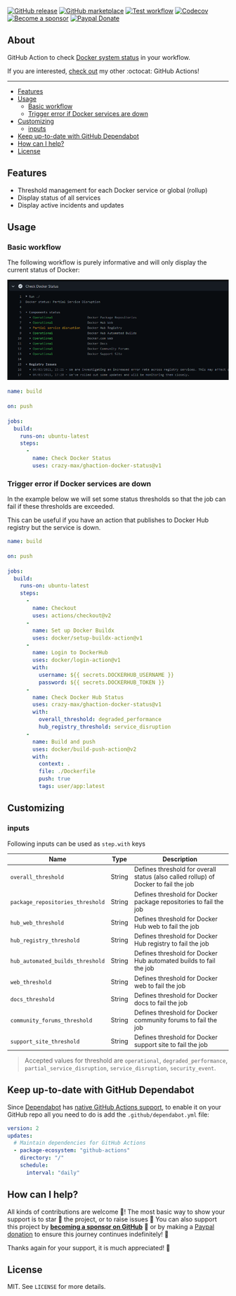 [![GitHub release](https://img.shields.io/github/release/crazy-max/ghaction-docker-status.svg?style=flat-square)](https://github.com/crazy-max/ghaction-docker-status/releases/latest)
[![GitHub marketplace](https://img.shields.io/badge/marketplace-docker--status-blue?logo=github&style=flat-square)](https://github.com/marketplace/actions/docker-status)
[![Test workflow](https://img.shields.io/github/workflow/status/crazy-max/ghaction-docker-status/test?label=test&logo=github&style=flat-square)](https://github.com/crazy-max/ghaction-docker-status/actions?workflow=test)
[![Codecov](https://img.shields.io/codecov/c/github/crazy-max/ghaction-docker-status?logo=codecov&style=flat-square)](https://codecov.io/gh/crazy-max/ghaction-docker-status)
[![Become a sponsor](https://img.shields.io/badge/sponsor-crazy--max-181717.svg?logo=github&style=flat-square)](https://github.com/sponsors/crazy-max)
[![Paypal Donate](https://img.shields.io/badge/donate-paypal-00457c.svg?logo=paypal&style=flat-square)](https://www.paypal.me/crazyws)

## About

GitHub Action to check [Docker system status](https://status.docker.com/) in your workflow.

If you are interested, [check out](https://git.io/Je09Y) my other :octocat: GitHub Actions!

___

* [Features](#features)
* [Usage](#usage)
  * [Basic workflow](#basic-workflow)
  * [Trigger error if Docker services are down](#trigger-error-if-docker-services-are-down)
* [Customizing](#customizing)
  * [inputs](#inputs)
* [Keep up-to-date with GitHub Dependabot](#keep-up-to-date-with-github-dependabot)
* [How can I help?](#how-can-i-help)
* [License](#license)

## Features

* Threshold management for each Docker service or global (rollup)
* Display status of all services
* Display active incidents and updates

## Usage

### Basic workflow

The following workflow is purely informative and will only display the current status of Docker:

![Docker system status](.github/docker-status.png)

```yaml
name: build

on: push

jobs:
  build:
    runs-on: ubuntu-latest
    steps:
      -
        name: Check Docker Status
        uses: crazy-max/ghaction-docker-status@v1
```

### Trigger error if Docker services are down

In the example below we will set some status thresholds so that the job can fail if these thresholds are exceeded.

This can be useful if you have an action that publishes to Docker Hub registry but the service is down.

```yaml
name: build

on: push

jobs:
  build:
    runs-on: ubuntu-latest
    steps:
      -
        name: Checkout
        uses: actions/checkout@v2
      -
        name: Set up Docker Buildx
        uses: docker/setup-buildx-action@v1
      -
        name: Login to DockerHub
        uses: docker/login-action@v1
        with:
          username: ${{ secrets.DOCKERHUB_USERNAME }}
          password: ${{ secrets.DOCKERHUB_TOKEN }}
      -
        name: Check Docker Hub Status
        uses: crazy-max/ghaction-docker-status@v1
        with:
          overall_threshold: degraded_performance
          hub_registry_threshold: service_disruption
      -
        name: Build and push
        uses: docker/build-push-action@v2
        with:
          context: .
          file: ./Dockerfile
          push: true
          tags: user/app:latest
```

## Customizing

### inputs

Following inputs can be used as `step.with` keys

| Name                               | Type    | Description                                                                           |
|------------------------------------|---------|---------------------------------------------------------------------------------------|
| `overall_threshold`                | String  | Defines threshold for overall status (also called rollup) of Docker to fail the job   |
| `package_repositories_threshold`   | String  | Defines threshold for Docker package repositories to fail the job                     |
| `hub_web_threshold`                | String  | Defines threshold for Docker Hub web to fail the job                                  |
| `hub_registry_threshold`           | String  | Defines threshold for Docker Hub registry to fail the job                             |
| `hub_automated_builds_threshold`   | String  | Defines threshold for Docker Hub automated builds to fail the job                     |
| `web_threshold`                    | String  | Defines threshold for Docker web to fail the job                                      |
| `docs_threshold`                   | String  | Defines threshold for Docker docs to fail the job                                     |
| `community_forums_threshold`       | String  | Defines threshold for Docker community forums to fail the job                         |
| `support_site_threshold`           | String  | Defines threshold for Docker support site to fail the job                             |

> Accepted values for threshold are `operational`, `degraded_performance`, `partial_service_disruption`,
> `service_disruption`, `security_event`.

## Keep up-to-date with GitHub Dependabot

Since [Dependabot](https://docs.github.com/en/github/administering-a-repository/keeping-your-actions-up-to-date-with-github-dependabot)
has [native GitHub Actions support](https://docs.github.com/en/github/administering-a-repository/configuration-options-for-dependency-updates#package-ecosystem),
to enable it on your GitHub repo all you need to do is add the `.github/dependabot.yml` file:

```yaml
version: 2
updates:
  # Maintain dependencies for GitHub Actions
  - package-ecosystem: "github-actions"
    directory: "/"
    schedule:
      interval: "daily"
```

## How can I help?

All kinds of contributions are welcome :raised_hands:! The most basic way to show your support is to star :star2: the
project, or to raise issues :speech_balloon: You can also support this project by
[**becoming a sponsor on GitHub**](https://github.com/sponsors/crazy-max) :clap: or by making a
[Paypal donation](https://www.paypal.me/crazyws) to ensure this journey continues indefinitely! :rocket:

Thanks again for your support, it is much appreciated! :pray:

## License

MIT. See `LICENSE` for more details.
